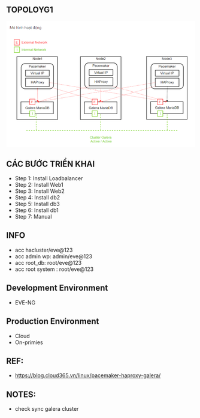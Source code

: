 ## TOPOLOYG1
<p align="center"><img src="https://github.com/hieunt84/solution6/blob/master/images/topology1.PNG" /></p>

## CÁC BƯỚC TRIỂN KHAI
- Step 1: Install Loadbalancer
- Step 2: Install Web1
- Step 3: Install Web2
- Step 4: Install db2
- Step 5: Install db3
- Step 6: Install db1
- Step 7: Manual

## INFO
- acc hacluster/eve@123
- acc admin wp: admin/eve@123
- acc root_db: root/eve@123
- acc root system : root/eve@123

## Development Environment
- EVE-NG

## Production Environment
- Cloud
- On-primies

## REF:
- https://blog.cloud365.vn/linux/pacemaker-haproxy-galera/

## NOTES:
- check sync galera cluster




